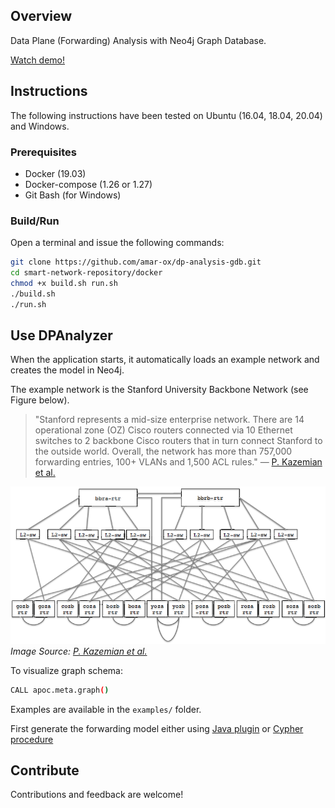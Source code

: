 ## Overview
Data Plane (Forwarding) Analysis with Neo4j Graph Database.

[Watch demo!](https://www.youtube.com/watch?v=sTlumxzBOmk)

## Instructions

The following instructions have been tested on Ubuntu (16.04, 18.04, 20.04) and Windows.

### Prerequisites

- Docker (19.03)
- Docker-compose (1.26 or 1.27)
- Git Bash (for Windows)

### Build/Run
Open a terminal and issue the following commands:

```bash
git clone https://github.com/amar-ox/dp-analysis-gdb.git
cd smart-network-repository/docker
chmod +x build.sh run.sh
./build.sh
./run.sh
```

## Use DPAnalyzer
When the application starts, it automatically loads an example network and creates the model in Neo4j.

The example network is the Stanford University Backbone Network (see Figure below). 
> "Stanford represents a mid-size enterprise network. 
There are 14 operational zone (OZ) Cisco routers connected via 10 Ethernet switches to 2 backbone Cisco routers that in turn connect Stanford to the outside world. 
Overall, the network has more than 757,000 forwarding entries, 100+ VLANs and 1,500 ACL rules."
> — [P. Kazemian et al.](https://www.usenix.org/conference/nsdi13/technical-sessions/presentation/kazemian)

![example network](examples/dataset-topology.PNG)
*Image Source: [P. Kazemian et al.](https://www.usenix.org/conference/nsdi13/technical-sessions/presentation/kazemian)*


To visualize graph schema:
```bash
CALL apoc.meta.graph()
```

Examples are available in the `examples/` folder. 

First generate the forwarding model either using [Java plugin](examples/reachability-java.md) or [Cypher procedure](examples/reachability-cypher.md)

## Contribute

Contributions and feedback are welcome!

